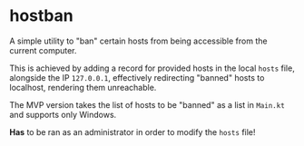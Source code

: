 # hostban

 A simple utility to "ban" certain hosts from being accessible from the current computer.
 
 This is achieved by adding a record for provided hosts in the local `hosts` file, alongside
 the IP `127.0.0.1`, effectively redirecting "banned" hosts to localhost, rendering them unreachable.
 
 The MVP version takes the list of hosts to be "banned" as a list in `Main.kt` 
 and supports only Windows.
 
 **Has** to be ran as an administrator in order to modify the `hosts` file!